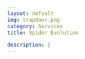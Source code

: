 ```yaml
---
layout: default
img: trapdoor.png
category: Services
title: Spider Evolution

description: |
---
```


